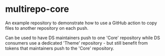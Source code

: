 # multirepo-core

An example repository to demonstrate how to use a GitHub action to copy files to another repository on each push.

Can be used to have DS maintainers push to one 'Core' repository while DS consumers use a dedicated 'Theme' repository - but still benefit from tokens that maintainers push to the 'Core' repository.
